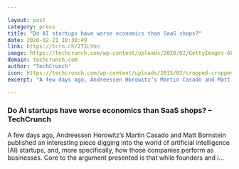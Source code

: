 ```yaml
---

layout: post
category: press
title: "Do AI startups have worse economics than SaaS shops?"
date: 2020-02-21 18:38:49
link: https://tcrn.ch/2T1LVnn
image: https://techcrunch.com/wp-content/uploads/2020/02/GettyImages-684115968.jpg?w=600
domain: techcrunch.com
author: "TechCrunch"
icon: https://techcrunch.com/wp-content/uploads/2015/02/cropped-cropped-favicon-gradient.png?w=180
excerpt: "A few days ago, Andreessen Horowitz’s Martin Casado and Matt Bornstein published an interesting piece digging into the world of artificial intelligence (AI) startups, and, more specifically, how those companies perform as businesses. Core to the argument presented is that while founders and i…"

---
```


### Do AI startups have worse economics than SaaS shops? – TechCrunch

A few days ago, Andreessen Horowitz’s Martin Casado and Matt Bornstein published an interesting piece digging into the world of artificial intelligence (AI) startups, and, more specifically, how those companies perform as businesses. Core to the argument presented is that while founders and i…